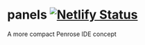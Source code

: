 # panels [![Netlify Status](https://api.netlify.com/api/v1/badges/fd48e4a0-fd0e-4fcb-ba22-4c75165b7210/deploy-status)](https://app.netlify.com/sites/penrose-panes/deploys)

A more compact Penrose IDE concept
